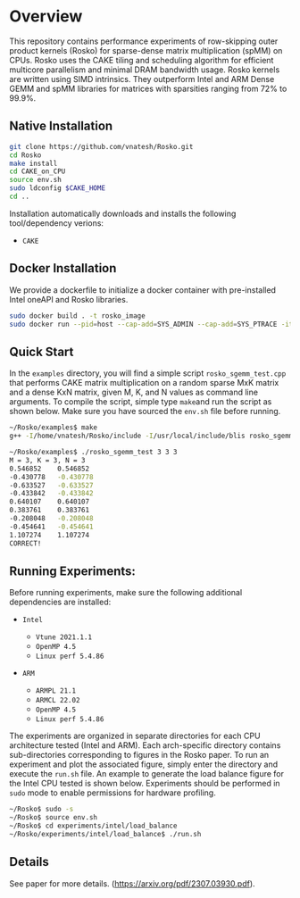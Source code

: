 # Overview
This repository contains performance experiments of row-skipping outer product kernels (Rosko) for sparse-dense matrix multiplication (spMM) on CPUs. Rosko uses the CAKE tiling and scheduling algorithm for efficient multicore parallelism and minimal DRAM bandwidth usage. Rosko kernels are written using SIMD intrinsics. They outperform Intel and ARM Dense GEMM and spMM libraries for matrices with sparsities ranging from 72% to 99.9%. 

## Native Installation

```bash
git clone https://github.com/vnatesh/Rosko.git
cd Rosko
make install
cd CAKE_on_CPU
source env.sh
sudo ldconfig $CAKE_HOME
cd ..
```

Installation automatically downloads and installs the following tool/dependency verions:

* `CAKE` 


## Docker Installation

We provide a dockerfile to initialize a docker container with pre-installed Intel oneAPI and Rosko libraries.

```bash
sudo docker build . -t rosko_image
sudo docker run --pid=host --cap-add=SYS_ADMIN --cap-add=SYS_PTRACE -it rosko_image
```


## Quick Start

In the `examples` directory, you will find a simple script `rosko_sgemm_test.cpp` that performs CAKE matrix multiplication on a random sparse MxK matrix and a dense KxN matrix, given M, K, and N values as command line arguments. To compile the script, simple type `make`and run the script as shown below. Make sure you have sourced the `env.sh` file before running. 

```bash
~/Rosko/examples$ make
g++ -I/home/vnatesh/Rosko/include -I/usr/local/include/blis rosko_sgemm_test.cpp -L/home/vnatesh/Rosko -lcake -o rosko_sgemm_test

~/Rosko/examples$ ./rosko_sgemm_test 3 3 3
M = 3, K = 3, N = 3
0.546852	0.546852
-0.430778	-0.430778
-0.633527	-0.633527
-0.433842	-0.433842
0.640107	0.640107
0.383761	0.383761
-0.208048	-0.208048
-0.454641	-0.454641
1.107274	1.107274
CORRECT!
```

## Running Experiments:

Before running experiments, make sure the following additional dependencies are installed:

* `Intel`
	* `Vtune 2021.1.1` 
	* `OpenMP 4.5` 
	* `Linux perf 5.4.86` 

* `ARM` 
	* `ARMPL 21.1` 
	* `ARMCL 22.02` 
	* `OpenMP 4.5` 
	* `Linux perf 5.4.86` 

The experiments are organized in separate directories for each CPU architecture tested (Intel and ARM). Each arch-specific directory contains sub-directories corresponding to figures in the Rosko paper. To run an experiment and plot the associated figure, simply enter the directory and execute the `run.sh` file. An example to generate the load balance figure for the Intel CPU tested is shown below. Experiments should be performed in `sudo` mode to enable permissions for hardware profiling.

```bash
~/Rosko$ sudo -s
~/Rosko$ source env.sh
~/Rosko$ cd experiments/intel/load_balance
~/Rosko/experiments/intel/load_balance$ ./run.sh
```

## Details
See paper for more details.
(<https://arxiv.org/pdf/2307.03930.pdf>).
<!-- <p align = "center">
<img  src="https://github.com/vnatesh/maestro/blob/master/images/cake_diagram.png" width="500">
</p>
 -->


